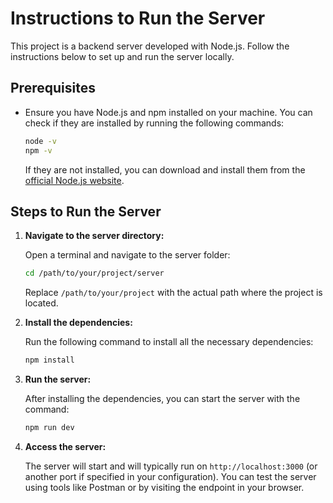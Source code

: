 # Instructions to Run the Server

This project is a backend server developed with Node.js. Follow the instructions below to set up and run the server locally.

## Prerequisites

- Ensure you have Node.js and npm installed on your machine. You can check if they are installed by running the following commands:

  ```bash
  node -v
  npm -v
  ```

  If they are not installed, you can download and install them from the [official Node.js website](https://nodejs.org/).

## Steps to Run the Server

1. **Navigate to the server directory:**

   Open a terminal and navigate to the server folder:

   ```bash
   cd /path/to/your/project/server
   ```

   Replace `/path/to/your/project` with the actual path where the project is located.

2. **Install the dependencies:**

   Run the following command to install all the necessary dependencies:

   ```bash
   npm install
   ```

3. **Run the server:**

   After installing the dependencies, you can start the server with the command:

   ```bash
   npm run dev
   ```

4. **Access the server:**

   The server will start and will typically run on `http://localhost:3000` (or another port if specified in your configuration). You can test the server using tools like Postman or by visiting the endpoint in your browser.
